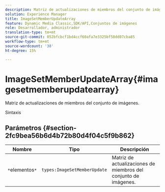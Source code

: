 ```yaml
---
description: Matriz de actualizaciones de miembros del conjunto de imágenes.
solution: Experience Manager
title: ImageSetMemberUpdateArray
feature: Dynamic Media Classic,SDK/API,Conjuntos de imágenes
role: Desarrollador, administrador
translation-type: tm+mt
source-git-commit: 052bfcbcf1bd4ccf60afa7e3325bf58dd07cba85
workflow-type: tm+mt
source-wordcount: '38'
ht-degree: 15%

---
```



# ImageSetMemberUpdateArray{#imagesetmemberupdatearray}

Matriz de actualizaciones de miembros del conjunto de imágenes.

Sintaxis

## Parámetros {#section-2fc9bea56b6d4b72b80d4f04c5f9b862}

| Nombre | Tipo | Descripción |
|---|---|---|
| `*`elementos`*` | `types:ImageSetMemberUpdate` | Matriz de actualizaciones de miembros del conjunto de imágenes. |

